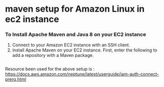 # maven setup for Amazon Linux in ec2 instance
### To Install Apache Maven and Java 8 on your EC2 instance

1. Connect to your Amazon EC2 instance with an SSH client.
2. Install Apache Maven on your EC2 instance. First, enter the following to add a repository with a Maven package.
```bash sudo wget https://repos.fedorapeople.org/repos/dchen/apache-maven/epel-apache-maven.repo -O /etc/yum.repos.d/epel-apache-maven.repo
```

Resource been used for the above setup is : https://docs.aws.amazon.com/neptune/latest/userguide/iam-auth-connect-prerq.html
